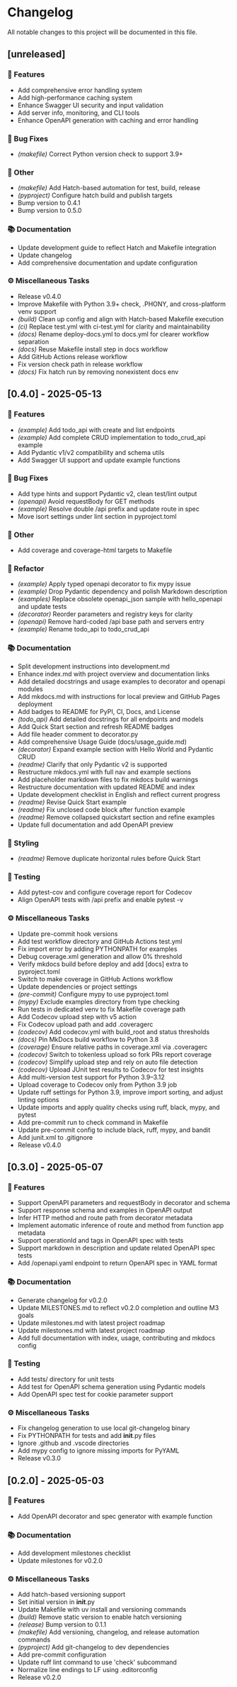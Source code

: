 # Changelog

All notable changes to this project will be documented in this file.

## [unreleased]

### 🚀 Features

- Add comprehensive error handling system
- Add high-performance caching system
- Enhance Swagger UI security and input validation
- Add server info, monitoring, and CLI tools
- Enhance OpenAPI generation with caching and error handling

### 🐛 Bug Fixes

- *(makefile)* Correct Python version check to support 3.9+

### 💼 Other

- *(makefile)* Add Hatch-based automation for test, build, release
- *(pyproject)* Configure hatch build and publish targets
- Bump version to 0.4.1
- Bump version to 0.5.0

### 📚 Documentation

- Update development guide to reflect Hatch and Makefile integration
- Update changelog
- Add comprehensive documentation and update configuration

### ⚙️ Miscellaneous Tasks

- Release v0.4.0
- Improve Makefile with Python 3.9+ check, .PHONY, and cross-platform venv support
- *(build)* Clean up config and align with Hatch-based Makefile execution
- *(ci)* Replace test.yml with ci-test.yml for clarity and maintainability
- *(docs)* Rename deploy-docs.yml to docs.yml for clearer workflow separation
- *(docs)* Reuse Makefile install step in docs workflow
- Add GitHub Actions release workflow
- Fix version check path in release workflow
- *(docs)* Fix hatch run by removing nonexistent docs env

## [0.4.0] - 2025-05-13

### 🚀 Features

- *(example)* Add todo_api with create and list endpoints
- *(example)* Add complete CRUD implementation to todo_crud_api example
- Add Pydantic v1/v2 compatibility and schema utils
- Add Swagger UI support and update example functions

### 🐛 Bug Fixes

- Add type hints and support Pydantic v2, clean test/lint output
- *(openapi)* Avoid requestBody for GET methods
- *(example)* Resolve double /api prefix and update route in spec
- Move isort settings under lint section in pyproject.toml

### 💼 Other

- Add coverage and coverage-html targets to Makefile

### 🚜 Refactor

- *(example)* Apply typed openapi decorator to fix mypy issue
- *(example)* Drop Pydantic dependency and polish Markdown description
- *(examples)* Replace obsolete openapi_json sample with hello_openapi and update tests
- *(decorator)* Reorder parameters and registry keys for clarity
- *(openapi)* Remove hard-coded /api base path and servers entry
- *(example)* Rename todo_api to todo_crud_api

### 📚 Documentation

- Split development instructions into development.md
- Enhance index.md with project overview and documentation links
- Add detailed docstrings and usage examples to decorator and openapi modules
- Add mkdocs.md with instructions for local preview and GitHub Pages deployment
- Add badges to README for PyPI, CI, Docs, and License
- *(todo_api)* Add detailed docstrings for all endpoints and models
- Add Quick Start section and refresh README badges
- Add file header comment to decorator.py
- Add comprehensive Usage Guide (docs/usage_guide.md)
- *(decorator)* Expand example section with Hello World and Pydantic CRUD
- *(readme)* Clarify that only Pydantic v2 is supported
- Restructure mkdocs.yml with full nav and example sections
- Add placeholder markdown files to fix mkdocs build warnings
- Restructure documentation with updated README and index
- Update development checklist in English and reflect current progress
- *(readme)* Revise Quick Start example
- *(readme)* Fix unclosed code block after function example
- *(readme)* Remove collapsed quickstart section and refine examples
- Update full documentation and add OpenAPI preview

### 🎨 Styling

- *(readme)* Remove duplicate horizontal rules before Quick Start

### 🧪 Testing

- Add pytest-cov and configure coverage report for Codecov
- Align OpenAPI tests with /api prefix and enable pytest -v

### ⚙️ Miscellaneous Tasks

- Update pre-commit hook versions
- Add test workflow directory and GitHub Actions test.yml
- Fix import error by adding PYTHONPATH for examples
- Debug coverage.xml generation and allow 0% threshold
- Verify mkdocs build before deploy and add [docs] extra to pyproject.toml
- Switch to make coverage in GitHub Actions workflow
- Update dependencies or project settings
- *(pre-commit)* Configure mypy to use pyproject.toml
- *(mypy)* Exclude examples directory from type checking
- Run tests in dedicated venv to fix Makefile coverage path
- Add Codecov upload step with v5 action
- Fix Codecov upload path and add .coveragerc
- *(codecov)* Add codecov.yml with build_root and status thresholds
- *(docs)* Pin MkDocs build workflow to Python 3.8
- *(coverage)* Ensure relative paths in coverage.xml via .coveragerc
- *(codecov)* Switch to tokenless upload so fork PRs report coverage
- *(codecov)* Simplify upload step and rely on auto file detection
- *(codecov)* Upload JUnit test results to Codecov for test insights
- Add multi-version test support for Python 3.9–3.12
- Upload coverage to Codecov only from Python 3.9 job
- Update ruff settings for Python 3.9, improve import sorting, and adjust linting options
- Update imports and apply quality checks using ruff, black, mypy, and pytest
- Add pre-commit run to check command in Makefile
- Update pre-commit config to include black, ruff, mypy, and bandit
- Add junit.xml to .gitignore
- Release v0.4.0

## [0.3.0] - 2025-05-07

### 🚀 Features

- Support OpenAPI parameters and requestBody in decorator and schema
- Support response schema and examples in OpenAPI output
- Infer HTTP method and route path from decorator metadata
- Implement automatic inference of route and method from function app metadata
- Support operationId and tags in OpenAPI spec with tests
- Support markdown in description and update related OpenAPI spec tests
- Add /openapi.yaml endpoint to return OpenAPI spec in YAML format

### 📚 Documentation

- Generate changelog for v0.2.0
- Update MILESTONES.md to reflect v0.2.0 completion and outline M3 goals
- Update milestones.md with latest project roadmap
- Update milestones.md with latest project roadmap
- Add full documentation with index, usage, contributing and mkdocs config

### 🧪 Testing

- Add tests/ directory for unit tests
- Add test for OpenAPI schema generation using Pydantic models
- Add OpenAPI spec test for cookie parameter support

### ⚙️ Miscellaneous Tasks

- Fix changelog generation to use local git-changelog binary
- Fix PYTHONPATH for tests and add __init__.py files
- Ignore .github and .vscode directories
- Add mypy config to ignore missing imports for PyYAML
- Release v0.3.0

## [0.2.0] - 2025-05-03

### 🚀 Features

- Add OpenAPI decorator and spec generator with example function

### 📚 Documentation

- Add development milestones checklist
- Update milestones for v0.2.0

### ⚙️ Miscellaneous Tasks

- Add hatch-based versioning support
- Set initial version in __init__.py
- Update Makefile with uv install and versioning commands
- *(build)* Remove static version to enable hatch versioning
- *(release)* Bump version to 0.1.1
- *(makefile)* Add versioning, changelog, and release automation commands
- *(pyproject)* Add git-changelog to dev dependencies
- Add pre-commit configuration
- Update ruff lint command to use 'check' subcommand
- Normalize line endings to LF using .editorconfig
- Release v0.2.0

<!-- generated by git-cliff -->
